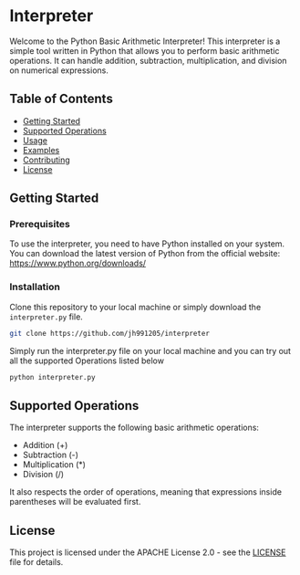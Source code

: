 # Interpreter

Welcome to the Python Basic Arithmetic Interpreter! This interpreter is a simple tool written in Python that allows you to perform basic arithmetic operations. It can handle addition, subtraction, multiplication, and division on numerical expressions.

## Table of Contents

- [Getting Started](#getting-started)
- [Supported Operations](#supported-operations)
- [Usage](#usage)
- [Examples](#examples)
- [Contributing](#contributing)
- [License](#license)

## Getting Started

### Prerequisites

To use the interpreter, you need to have Python installed on your system. You can download the latest version of Python from the official website: https://www.python.org/downloads/

### Installation

Clone this repository to your local machine or simply download the `interpreter.py` file.

```bash
git clone https://github.com/jh991205/interpreter
```

Simply run the interpreter.py file on your local machine and you can try out all the supported Operations listed below

```bash
python interpreter.py
```

## Supported Operations

The interpreter supports the following basic arithmetic operations:

- Addition (+)
- Subtraction (-)
- Multiplication (*)
- Division (/)

It also respects the order of operations, meaning that expressions inside parentheses will be evaluated first.

## License

This project is licensed under the APACHE License 2.0 - see the [LICENSE](LICENSE) file for details.

